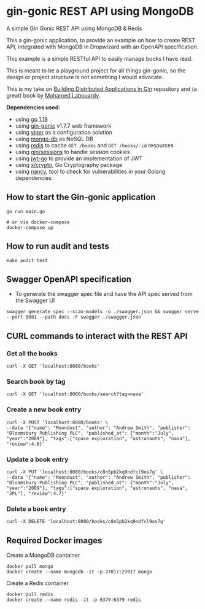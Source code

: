 # gin-gonic REST API using MongoDB
A simple Gin Gonic REST API using MongoDB & Redis

This a gin-gonic application, to provide an example on how to create REST API, integrated with 
MongoDB in Dropwizard with an OpenAPI specification. 

This example is a simple RESTful API to easily manage books I have read.

This is meant to be a playground project for all things gin-gonic, so the design or project structure is not something I 
would advocate.

This is my take on [Building Distributed Applications in Gin](https://github.com/PacktPublishing/building-distributed-applications-in-gin)
repository and (a great) book by [Mohamed Labouardy](https://www.labouardy.com/).

**Dependencies used:**
 * using [go 1.19](https://tip.golang.org/doc/go1.19)
 * using [gin-gonic](https://github.com/gin-gonic/gin#gin-web-framework) v1.7.7 web framework
 * using [viper](https://github.com/spf13/viper) as a configuration solution
 * using [mongo-db](https://www.mongodb.com/) as NoSQL DB
 * using [redis](https://redis.io/) to cache `GET /books` and `GET /books/:id` resources
 * using [gin/sessions](github.com/gin-contrib/sessions) to handle session cookies
 * using [jwt-go](github.com/dgrijalva/jwt-go) to provide an implementation of JWT
 * using [x/crypto](golang.org/x/crypto), Go Cryptography package 
 * using [nancy](https://github.com/sonatype-nexus-community/nancy), tool to check for vulnerabilities in your Golang dependencies
 
## How to start the Gin-gonic application
```shell
go run main.go

# or via docker-compose
docker-compose up
```

## How to run audit and tests 
```shell
make audit test
```

## Swagger OpenAPI specification

* To generate the swagger spec file and have the API spec served from the Swagger UI
```shell
swagger generate spec --scan-models -o ./swagger.json && swagger serve  --port 8081 --path docs -F swagger ./swagger.json
```


## CURL commands to interact with the REST API
### Get all the books
```shell
curl -X GET 'localhost:8080/books'
```

### Search book by tag
```shell
curl -X GET 'localhost:8080/books/search?tag=nasa'
```

### Create a new book entry
```shell
curl -X POST 'localhost:8080/books' \
--data '{"name": "Moondust", "author": "Andrew Smith", "publisher": "Bloomsbury Publishing PLC", "published_at": {"month":"July", "year":"2009"}, "tags":["space exploration", "astronauts", "nasa"], "review":4.6}'
```

### Update a book entry
```shell
curl -X PUT 'localhost:8080/books/c8n5pb2kq9ndfcl9os7g' \
--data '{"name": "Moondust", "author": "Andrew Smith", "publisher": "Bloomsbury Publishing PLC", "published_at": {"month":"July", "year":"2009"}, "tags":["space exploration", "astronauts", "nasa", "JPL"], "review":4.7}'
```

### Delete a book entry
```shell
curl -X DELETE 'localhost:8080/books/c8n5pb2kq9ndfcl9os7g'
```

## Required Docker images

Create a MongoDB container
```shell
docker pull mongo
docker create --name mongodb -it -p 27017:27017 mongo
```

Create a Redis container
```shell
docker pull redis
docker create --name redis -it -p 6379:6379 redis
```
